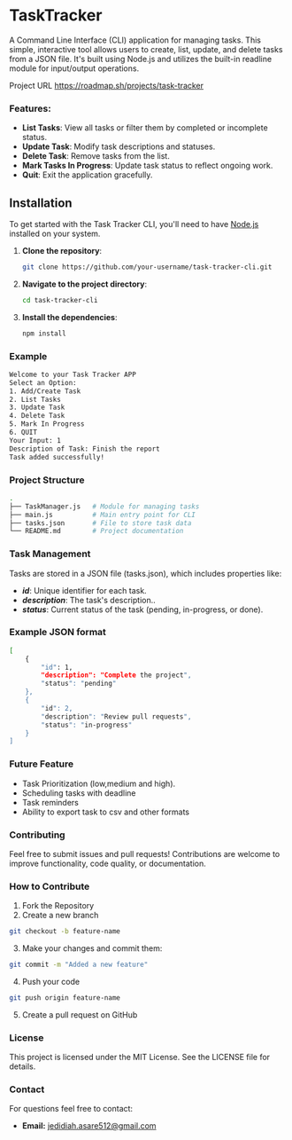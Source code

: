 # TaskTracker

A Command Line Interface (CLI) application for managing tasks. This simple, interactive tool allows users to create, list, update, and delete tasks from a JSON file. It's built using Node.js and utilizes the built-in readline module for input/output operations.

Project URL
https://roadmap.sh/projects/task-tracker

### Features:
- **List Tasks**: View all tasks or filter them by completed or incomplete status.
- **Update Task**: Modify task descriptions and statuses.
- **Delete Task**: Remove tasks from the list.
- **Mark Tasks In Progress**: Update task status to reflect ongoing work.
- **Quit**: Exit the application gracefully.


## Installation
To get started with the Task Tracker CLI, you'll need to have [Node.js](https://nodejs.org) installed on your system.

1. **Clone the repository**:
    
    ```bash
    git clone https://github.com/your-username/task-tracker-cli.git
    ```

2. **Navigate to the project directory**:

    ```bash
    cd task-tracker-cli
    ```

3. **Install the dependencies**:

    ```bash
    npm install
    ```

### Example

```bash
Welcome to your Task Tracker APP
Select an Option:
1. Add/Create Task
2. List Tasks
3. Update Task
4. Delete Task
5. Mark In Progress
6. QUIT
Your Input: 1
Description of Task: Finish the report
Task added successfully!
```


### Project Structure

```bash
.
├── TaskManager.js   # Module for managing tasks
├── main.js          # Main entry point for CLI
├── tasks.json       # File to store task data
└── README.md        # Project documentation
```

### Task Management

Tasks are stored in a JSON file (tasks.json), which includes properties like:

- ***id***: Unique identifier for each task.
- ***description***: The task's description..
- ***status***: Current status of the task (pending, in-progress, or done).

### Example JSON format

```bash
[
    {
        "id": 1,
        "description": "Complete the project",
        "status": "pending"
    },
    {
        "id": 2,
        "description": "Review pull requests",
        "status": "in-progress"
    }
]
```

### Future Feature

- Task Prioritization (low,medium and high).
- Scheduling tasks with deadline
- Task reminders
- Ability to export task to csv and other formats

### Contributing

Feel free to submit issues and pull requests! Contributions are welcome to improve functionality, code quality, or documentation.

### How to Contribute

1. Fork the Repository
2. Create a new branch
```bash
git checkout -b feature-name
```
3. Make your changes and commit them:
```bash 
git commit -m "Added a new feature"
```
4. Push your code 
```bash
git push origin feature-name
```
5. Create a pull request on GitHub

### License

This project is licensed under the MIT License. See the LICENSE file for details.

### Contact

For questions feel free to contact:
- **Email:** jedidiah.asare512@gmail.com